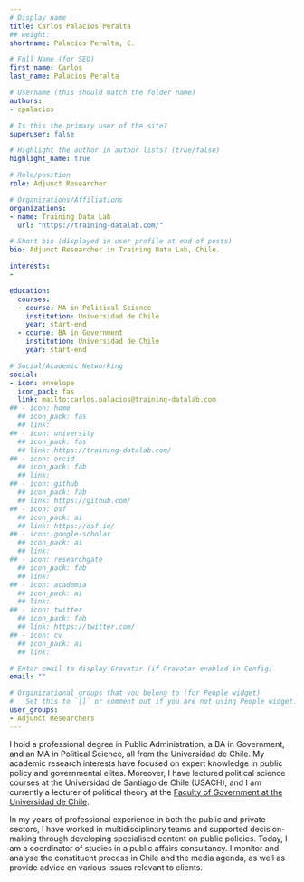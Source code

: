 ```yaml
---
# Display name
title: Carlos Palacios Peralta
## weight: 
shortname: Palacios Peralta, C.

# Full Name (for SEO)
first_name: Carlos
last_name: Palacios Peralta

# Username (this should match the folder name)
authors:
- cpalacios

# Is this the primary user of the site?
superuser: false

# Highlight the author in author lists? (true/false)
highlight_name: true

# Role/position
role: Adjunct Researcher

# Organizations/Affiliations
organizations:
- name: Training Data Lab
  url: "https://training-datalab.com/"

# Short bio (displayed in user profile at end of posts)
bio: Adjunct Researcher in Training Data Lab, Chile.

interests:
- 

education:
  courses:
  - course: MA in Political Science
    institution: Universidad de Chile
    year: start-end
  - course: BA in Government
    institution: Universidad de Chile
    year: start-end

# Social/Academic Networking
social:
- icon: envelope
  icon_pack: fas
  link: mailto:carlos.palacios@training-datalab.com
## - icon: home
  ## icon_pack: fas
  ## link: 
## - icon: university
  ## icon_pack: fas
  ## link: https://training-datalab.com/
## - icon: orcid
  ## icon_pack: fab
  ## link: 
## - icon: github
  ## icon_pack: fab
  ## link: https://github.com/
## - icon: osf
  ## icon_pack: ai
  ## link: https://osf.io/
## - icon: google-scholar
  ## icon_pack: ai
  ## link: 
## - icon: researchgate
  ## icon_pack: fab
  ## link: 
## - icon: academia
  ## icon_pack: ai
  ## link: 
## - icon: twitter
  ## icon_pack: fab
  ## link: https://twitter.com/
## - icon: cv
  ## icon_pack: ai
  ## link: 

# Enter email to display Gravatar (if Gravatar enabled in Config)
email: ""

# Organizational groups that you belong to (for People widget)
#   Set this to `[]` or comment out if you are not using People widget.
user_groups:
- Adjunct Researchers
---
```


I hold a professional degree in Public Administration, a BA in Government, and an MA in Political Science, all from the Universidad de Chile. My academic research interests have focused on expert knowledge in public policy and governmental elites. Moreover, I have lectured political science courses at the Universidad de Santiago de Chile (USACH), and I am currently a lecturer of political theory at the [Faculty of Government at the Universidad de Chile](https://gobierno.uchile.cl/).

In my years of professional experience in both the public and private sectors, I have worked in multidisciplinary teams and supported decision-making through developing specialised content on public policies. Today, I am a coordinator of studies in a public affairs consultancy. I monitor and analyse the constituent process in Chile and the media agenda, as well as provide advice on various issues relevant to clients.